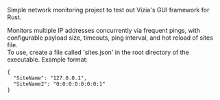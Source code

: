Simple network monitoring project to test out Vizia's GUI framework for Rust.  

Monitors multiple IP addresses concurrently via frequent pings, with configurable payload size, timeouts, ping interval, and hot reload of sites file.  
To use, create a file called 'sites.json' in the root directory of the executable.  Example format:
```
{
  "SiteName": "127.0.0.1",
  "SiteName2": "0:0:0:0:0:0:0:1"
}
```
